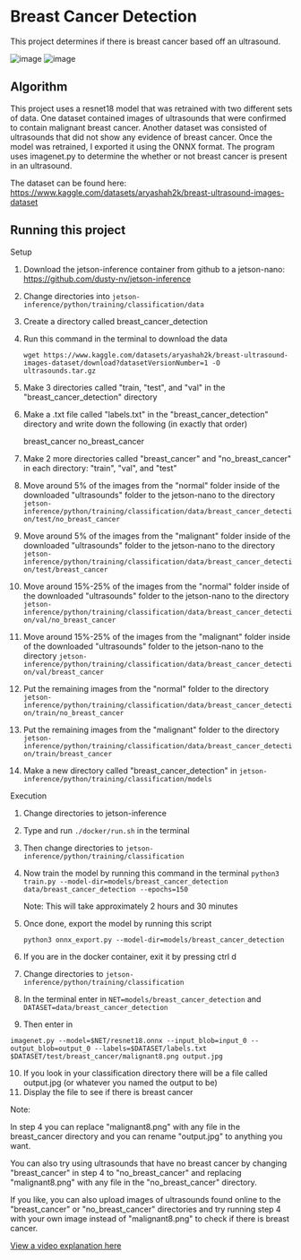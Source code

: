 # Breast Cancer Detection
 
 This project determines if there is breast cancer based off an ultrasound.


![image](https://github.com/Aidenn8/Breast-Cancer-Detection/assets/138057733/ec1322f2-0e7d-4590-926c-bc86db0215ea)
![image](https://github.com/Aidenn8/Breast-Cancer-Detection/assets/138057733/9dab020a-77ff-4b2c-9811-920e98fb49ba)

## Algorithm

This project uses a resnet18 model that was retrained with two different sets of data. One dataset contained images of ultrasounds that were confirmed to contain malignant breast cancer. Another dataset was consisted of ultrasounds that did not show any evidence of breast cancer. Once the model was retrained, I exported it using the ONNX format. The program uses imagenet.py to determine the whether or not breast cancer is present in an ultrasound. 

The dataset can be found here: https://www.kaggle.com/datasets/aryashah2k/breast-ultrasound-images-dataset  




## Running this project


   Setup
   
   1) Download the jetson-inference container from github to a jetson-nano: https://github.com/dusty-nv/jetson-inference
   3) Change directories into `jetson-inference/python/training/classification/data`
   4) Create a directory called breast_cancer_detection
   5) Run this command in the terminal to download the data
      
      `wget https://www.kaggle.com/datasets/aryashah2k/breast-ultrasound-images-dataset/download?datasetVersionNumber=1 -O ultrasounds.tar.gz`
      
   6) Make 3 directories called "train, "test", and "val" in the "breast_cancer_detection" directory
   7) Make a .txt file called "labels.txt" in the "breast_cancer_detection" directory and write down the following (in exactly that order)
      
      breast_cancer
      no_breast_cancer

   8) Make 2 more directories called "breast_cancer" and "no_breast_cancer" in each directory: "train", "val", and "test"
   9) Move around 5% of the images from the "normal" folder inside of the downloaded "ultrasounds" folder to the jetson-nano to the directory `jetson-  
      inference/python/training/classification/data/breast_cancer_detection/test/no_breast_cancer`
   10) Move around 5% of the images from the "malignant" folder inside of the downloaded "ultrasounds" folder to the jetson-nano to the directory `jetson-  
       inference/python/training/classification/data/breast_cancer_detection/test/breast_cancer`
   11) Move around 15%-25% of the images from the "normal" folder inside of the downloaded "ultrasounds" folder to the jetson-nano to the directory `jetson-  
       inference/python/training/classification/data/breast_cancer_detection/val/no_breast_cancer`
   12) Move around 15%-25% of the images from the "malignant" folder inside of the downloaded "ultrasounds" folder to the jetson-nano to the directory `jetson-  
       inference/python/training/classification/data/breast_cancer_detection/val/breast_cancer`
   13) Put the remaining images from the "normal" folder to the directory
       `jetson-inference/python/training/classification/data/breast_cancer_detection/train/no_breast_cancer`
   14) Put the remaining images from the "malignant" folder to the directory
       `jetson-inference/python/training/classification/data/breast_cancer_detection/train/breast_cancer`
   15) Make a new directory called "breast_cancer_detection" in `jetson-inference/python/training/classification/models`




   Execution

   1) Change directories to jetson-inference
   2) Type and run `./docker/run.sh` in the terminal
   3) Then change directories to `jetson-inference/python/training/classification`
   4) Now train the model by running this command in the terminal
      `python3 train.py --model-dir=models/breast_cancer_detection data/breast_cancer_detection --epochs=150`

      Note: This will take approximately 2 hours and 30 minutes
      
   5) Once done, export the model by running this script

      `python3 onnx_export.py --model-dir=models/breast_cancer_detection`

   7) If you are in the docker container, exit it by pressing ctrl d
   8) Change directories to `jetson-inference/python/training/classification`
   9) In the terminal enter in
      `NET=models/breast_cancer_detection` and
      `DATASET=data/breast_cancer_detection`
   9) Then enter in
       
`imagenet.py --model=$NET/resnet18.onnx --input_blob=input_0 --output_blob=output_0 --labels=$DATASET/labels.txt $DATASET/test/breast_cancer/malignant8.png output.jpg`
       
   10) If you look in your classification directory there will be a file called output.jpg (or whatever you named the output to be)
   11) Display the file to see if there is breast cancer




      
   Note:  
   
   In step 4 you can replace "malignant8.png" with any file in the breast_cancer directory and you can rename "output.jpg" to anything you want.
      
   You can also try using ultrasounds that have no breast cancer by changing "breast_cancer" in step 4 to "no_breast_cancer" and replacing      
   "malignant8.png" with any file in the "no_breast_cancer" directory.

   If you like, you can also upload images of ultrasounds found online to the "breast_cancer" or "no_breast_cancer" directories and try running step 4 
   with your own image instead of "malignant8.png" to check if there is breast cancer.
         

    
   
[View a video explanation here](https://www.youtube.com/watch?v=Vtg-Jqz722k)
